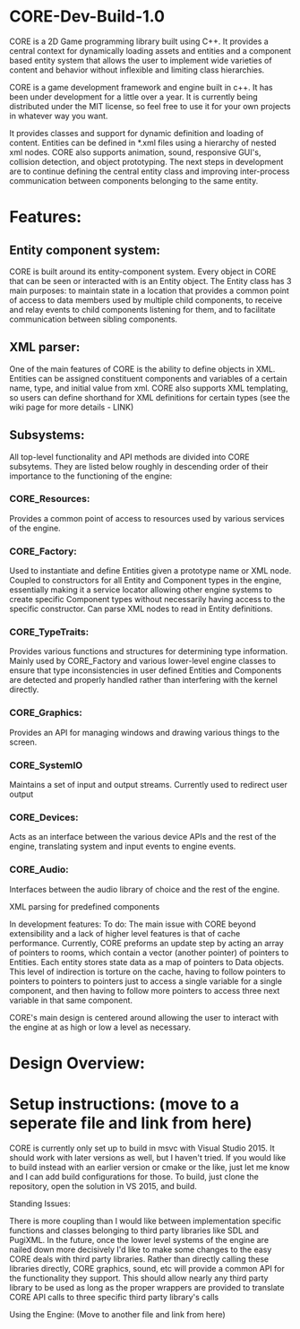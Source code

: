 # CORE-Dev-Build-1.0
CORE is a 2D Game programming library built using C++. It provides a central context for dynamically loading assets and entities and a component based entity system that allows the user to implement wide varieties of content and behavior without inflexible and limiting class hierarchies.

CORE is a game development framework and engine built in c++. It has been under development for a little over a year. It is currently being distributed under the MIT license, so feel free to use it for your own projects in whatever way you want. 

It provides classes and support for dynamic definition and loading of content. Entities can be defined in *.xml files using a hierarchy of nested xml nodes. CORE also supports animation, sound, responsive GUI's, collision detection, and object prototyping. The next steps in development are to continue defining the central entity class and improving inter-process communication between components belonging to the same entity.


# Features:

## Entity component system:
CORE is built around its entity-component system. Every object in CORE that can be seen or interacted with is an Entity object. The Entity class has 3 main purposes: to maintain state in a location that provides a common point of access to data members used by multiple child components, to receive and relay events to child components listening for them, and to facilitate communication between sibling components. 

## XML parser:
One of the main features of CORE is the ability to define objects in XML. Entities can be assigned constituent components and variables of a certain name, type, and initial value from xml. CORE also supports XML templating, so users can define shorthand for XML definitions for certain types (see the wiki page for more details - LINK)

## Subsystems:
All top-level functionality and API methods are divided into CORE subsytems. They are listed below roughly in descending order of their importance to the functioning of the engine:

### CORE_Resources:
Provides a common point of access to resources used by various services of the engine. 

### CORE_Factory: 
Used to instantiate and define Entities given a prototype name or XML node. Coupled to constructors for all Entity and Component types in the engine, essentially making it a service locator allowing other engine systems to create specific Component types without necessarily having access to the specific constructor. Can parse XML nodes to read in Entity definitions.

### CORE_TypeTraits:
Provides various functions and structures for determining type information. Mainly used by CORE_Factory and various lower-level engine classes to ensure that type inconsistencies in user defined Entities and Components are detected and properly handled rather than interfering with the kernel directly.

### CORE_Graphics:
Provides an API for managing windows and drawing various things to the screen. 

### CORE_SystemIO
Maintains a set of input and output streams. Currently used to redirect user output 

### CORE_Devices:
Acts as an interface between the various device APIs and the rest of the engine, translating system and input events to engine events. 

### CORE_Audio: 
Interfaces between the audio library of choice and the rest of the engine.

XML parsing for predefined components


In development features:
To do:
The main issue with CORE beyond extensibility and a lack of higher level features is that of cache performance. Currently, CORE preforms an update step by acting an array of pointers to rooms, which contain a vector (another pointer) of pointers to Entities. Each entity stores state data as a map of pointers to Data objects. This level of indirection is torture on the cache, having to follow pointers to pointers to pointers to pointers just to access a single variable for a single component, and then having to follow more pointers to access three next variable in that same component. 


CORE's main design is centered around allowing the user to interact with the engine at as high or low a level as necessary. 

# Design Overview:


# Setup instructions: (move to a seperate file and link from here)
CORE is currently only set up to build in msvc with Visual Studio 2015. It should work with later versions as well, but I haven't tried. If you would like to build instead with an earlier version or cmake or the like, just let me know and I can add build configurations for those. To build, just clone the repository, open the solution in VS 2015, and build. 





Standing Issues:


There is more coupling than I would like between implementation specific functions and classes belonging to third party libraries like SDL and PugiXML. In the future, once the lower level systems of the engine are nailed down more decisively I'd like to make some changes to the easy CORE deals with third party libraries. Rather than directly calling these libraries directly, CORE graphics, sound, etc will provide a common API for the functionality they support. This should allow nearly any third party library to be used as long as the proper wrappers are provided to translate CORE API calls to three specific third party library's calls


Using the Engine: (Move to another file and link from here)
